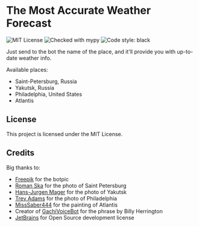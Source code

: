 # The Most Accurate Weather Forecast
![MIT License](https://img.shields.io/github/license/JustKappaMan/The-Most-Accurate-Weather-Forecast)
![Checked with mypy](https://img.shields.io/badge/mypy-checked-blue)
![Code style: black](https://img.shields.io/badge/code%20style-black-black)

Just send to the bot the name of the place, and it'll provide you with up-to-date weather info.

Available places:
* Saint-Petersburg, Russia
* Yakutsk, Russia
* Philadelphia, United States
* Atlantis
## License
This project is licensed under the MIT License.
## Credits
Big thanks to:
* [Freepik](https://www.flaticon.com/authors/freepik) for the botpic
* [Roman Ska](https://www.pexels.com/@roman-ska-3453281) for the photo of Saint Petersburg
* [Hans-Jurgen Mager](https://unsplash.com/@hansjurgen007) for the photo of Yakutsk
* [Trev Adams](https://www.pexels.com/@trev-takes-photos) for the photo of Philadelphia
* [MissSaber444](https://www.deviantart.com/misssaber444) for the painting of Atlantis
* Creator of [GachiVoiceBot](https://t.me/GachiVoiceBot) for the phrase by Billy Herrington
* [JetBrains](https://www.jetbrains.com/community/opensource) for Open Source development license